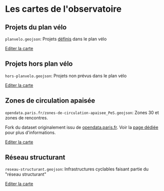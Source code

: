 # Les cartes de l'observatoire

## Projets du plan vélo

`planvelo.geojson`: Projets [définis](assets/planvelo.jpeg) dans le plan vélo

<script src="https://embed.github.com/view/geojson/parisenselle/planvelo-carte/master/planvelo.geojson"></script>

[Editer la carte](http://geojson.io/#id=github:parisenselle/planvelo-carte/blob/master/planvelo.geojson)

## Projets hors plan vélo

`hors-planvelo.geojson`: Projets non prévus dans le plan vélo

<script src="https://embed.github.com/view/geojson/parisenselle/planvelo-carte/master/hors-planvelo.geojson"></script>

[Editer la carte](http://geojson.io/#id=github:parisenselle/planvelo-carte/blob/master/hors-planvelo.geojson)

## Zones de circulation apaisée

`opendata.paris.fr/zones-de-circulation-apaisee_PeS.geojson`: Zones 30 et zones de rencontres.

Fork du dataset originalement issu de [opendata.paris.fr](https://opendata.paris.fr). Voir la [page dédiée](opendata-paris.md) pour plus d'informations.

<script src="https://embed.github.com/view/geojson/parisenselle/planvelo-carte/master/opendata.paris.fr/zones-de-circulation-apaisee_PeS.geojson"></script>

[Editer la carte](http://geojson.io/#id=github:parisenselle/planvelo-carte/blob/master/opendata.paris.fr/zones-de-circulation-apaisee_PeS.geojson)


## Réseau structurant

`reseau-structurant.geojson`: Infrastructures cyclables faisant partie du "réseau structurant"

<script src="https://embed.github.com/view/geojson/parisenselle/planvelo-carte/master/reseau-structurant.geojson"></script>

[Editer la carte](http://geojson.io/#id=github:parisenselle/planvelo-carte/blob/master/reseau-structurant.geojson)
